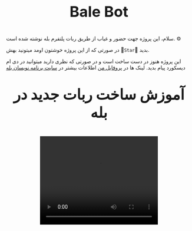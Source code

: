<div align='center'>
<p style = "font-size: 40px;"><b> Bale Bot </b></p>
</div>

سلام، این پروژه جهت حضور و غیاب از طریق ربات پلتفرم بله نوشته شده است. ⚙


در صورتی که از این پروژه خوشتون اومد میتونید بهش 🌟`Star`🌟 بدید.


این پروژه هنوز در دست ساخت است و در صورتی که نظری دارید میتوانید در دی ام دیسکورد پیام بدید.
لینک ها در [پروفایل من](https://github.com/kianahmadian/)
اطلاعات بیشتر در [سایت برنامه نویسان بله](https://github.com/kianahmadian/)


<div align='center'>
  <p style = "font-size: 40px;"><b> آموزش ساخت ربات جدید در بله </b></p>
  <video controls="controls" height="240" width="320"><source src="https://devbale.ir/sites/default/files/1398-03/final_5ce505a96467ba00144535c8_377089.mp4" type="video/mp4"></source></video>
</div>


